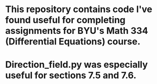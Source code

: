 # This repository contains code I've found useful for completing assignments for BYU's Math 334 (Differential Equations) course.
# Direction_field.py was especially useful for sections 7.5 and 7.6.
